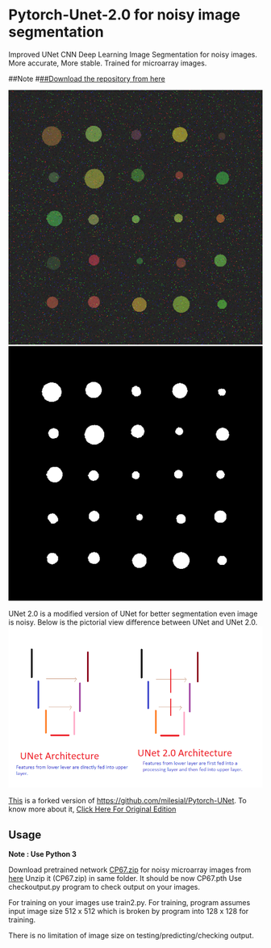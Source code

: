 # Pytorch-Unet-2.0  for noisy image segmentation
Improved UNet CNN Deep Learning Image Segmentation for noisy images. More accurate, More stable. Trained for microarray images.

##Note
#[##Download the repository from here](https://github.com/upashu1/Pytorch-UNet-2)



![input file](303.png) ![output file unet2](303outmaskunet2.png)

UNet 2.0 is a modified version of UNet for better segmentation even image is noisy. Below is the pictorial view difference between UNet and UNet 2.0.
![picutre of unet and unet2](Unet2.png)

[This](https://github.com/upashu1/Pytorch-UNet-2) is a forked version of https://github.com/milesial/Pytorch-UNet. To know more about it, 
[Click Here For Original Edition](https://github.com/milesial/Pytorch-UNet) 

## Usage
**Note : Use Python 3**

Download pretrained network [CP67.zip](https://storage.googleapis.com/static.wixstatic.com/raw/2895ae_32b397c6f49445329607aa7bd4f8ae64.zip?Expires=1570168609&GoogleAccessId=download-urls%40wixprivatemedia.iam.gserviceaccount.com&Signature=ET%2BnwU9vXrQ8mjfOLP2%2BBUqFZP8kAL3xyHtEU0tGdoXoJJ5xSzwNSSJMNpJISMaN1tlSw8I%2FOxHdlstdo8m17Pcgi48hTEaVJxsKmHad3BsXmTH%2BIfwPEJx2L4yQjwnh%2BCtj4NvRdf6WIhixx8WAilysHlAG0Y99Y7JOCoYkJ854TDEUcZ1CVR6IJ41LuzklQKy79b5UoruMzkbJ7svIRwXrhbTLwVK3h3enG7GQDN3QPiyErA7PdtPpkAescgRMFmtAi%2F4%2B7xPFDjc3NwGRkWWaBaTObjL4DAfHhmeGkKPr58J2lxGdr%2F2tmAhQNetBY97KJmeW%2Bb8KQL2OdJlFUw%3D%3D&response-content-disposition=inline%3B+filename%3D%22CP67.zip%22) for noisy microarray images from [here](http://wix.to/2cAQBBA)
Unzip it (CP67.zip) in same folder. It should be now CP67.pth
Use checkoutput.py program to check output on your images.

For training on your images use train2.py. For training, program assumes input image size 512 x 512 which is broken by program into 128 x 128 for training.

There is no limitation of image size on testing/predicting/checking output.
